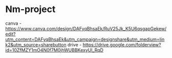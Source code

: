 # Nm-project
canva - https://www.canva.com/design/DAFyqBhsaEk/RuV25Jk_K5U6qsgapGekew/edit?utm_content=DAFyqBhsaEk&utm_campaign=designshare&utm_medium=link2&utm_source=sharebutton
drive - https://drive.google.com/folderview?id=10ZfMZY1mO4N0f7M0jhWUBBKexyUl_RqD
